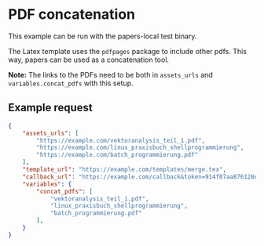 # PDF concatenation

This example can be run with the papers-local test binary.

The Latex template uses the `pdfpages` package to include other pdfs. This way,
papers can be used as a concatenation tool.

**Note:** The links to the PDFs need to be both in `assets_urls` and
`variables.concat_pdfs` with this setup.

## Example request

```json
{
    "assets_urls": [
        "https://example.com/vektoranalysis_teil_1.pdf",
        "https://example.com/linux_praxisbuch_shellprogrammierung",
        "https://example.com/batch_programmierung.pdf"
    ],
    "template_url": "https://example.com/templates/merge.tex",
    "callback_url": "https://example.com/callback&token=914f07aa876128e936",
    "variables": {
        "concat_pdfs": [
            "vektoranalysis_teil_1.pdf",
            "linux_praxisbuch_shellprogrammierung",
            "batch_programmierung.pdf"
        ],
    }
}
```
